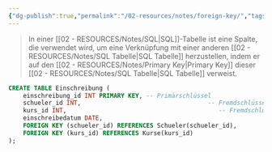 ```yaml
---
{"dg-publish":true,"permalink":"/02-resources/notes/foreign-key/","tags":["code/SQL"],"noteIcon":"","updated":"2025-08-26T16:35:03.951+02:00"}
---
```


>In einer [[02 - RESOURCES/Notes/SQL\|SQL]]-Tabelle ist eine Spalte, die verwendet wird, um eine Verknüpfung mit einer anderen [[02 - RESOURCES/Notes/SQL Tabelle\|SQL Tabelle]]  herzustellen, indem er auf den [[02 - RESOURCES/Notes/Primary Key\|Primary Key]] dieser [[02 - RESOURCES/Notes/SQL Tabelle\|SQL Tabelle]] verweist.
```sql
CREATE TABLE Einschreibung (
    einschreibung_id INT PRIMARY KEY, -- Primärschlüssel
    schueler_id INT,                                   -- Fremdschlüssel zu Schueler
    kurs_id INT,                                          -- Fremdschlüssel zu Kurse
    einschreibedatum DATE,
    FOREIGN KEY (schueler_id) REFERENCES Schueler(schueler_id),
    FOREIGN KEY (kurs_id) REFERENCES Kurse(kurs_id)
);
```